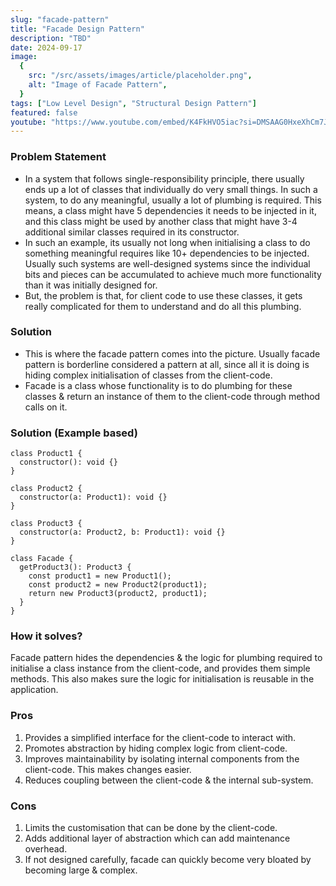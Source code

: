 ```yaml
---
slug: "facade-pattern"
title: "Facade Design Pattern"
description: "TBD"
date: 2024-09-17
image:
  {
    src: "/src/assets/images/article/placeholder.png",
    alt: "Image of Facade Pattern",
  }
tags: ["Low Level Design", "Structural Design Pattern"]
featured: false
youtube: "https://www.youtube.com/embed/K4FkHVO5iac?si=DMSAAG0HxeXhCm7J"
---
```


### Problem Statement

- In a system that follows single-responsibility principle, there usually ends up a lot of classes that individually do very small things. In such a system, to do any meaningful, usually a lot of plumbing is required. This means, a class might have 5 dependencies it needs to be injected in it, and this class might be used by another class that might have 3-4 additional similar classes required in its constructor.
- In such an example, its usually not long when initialising a class to do something meaningful requires like 10+ dependencies to be injected. Usually such systems are well-designed systems since the individual bits and pieces can be accumulated to achieve much more functionality than it was initially designed for.
- But, the problem is that, for client code to use these classes, it gets really complicated for them to understand and do all this plumbing.

### Solution

- This is where the facade pattern comes into the picture. Usually facade pattern is borderline considered a pattern at all, since all it is doing is hiding complex initialisation of classes from the client-code.
- Facade is a class whose functionality is to do plumbing for these classes & return an instance of them to the client-code through method calls on it.

### Solution (Example based)

```tsx
class Product1 {
  constructor(): void {}
}

class Product2 {
  constructor(a: Product1): void {}
}

class Product3 {
  constructor(a: Product2, b: Product1): void {}
}

class Facade {
  getProduct3(): Product3 {
    const product1 = new Product1();
    const product2 = new Product2(product1);
    return new Product3(product2, product1);
  }
}
```

### How it solves?

Facade pattern hides the dependencies & the logic for plumbing required to initialise a class instance from the client-code, and provides them simple methods. This also makes sure the logic for initialisation is reusable in the application.

### Pros

1. Provides a simplified interface for the client-code to interact with.
2. Promotes abstraction by hiding complex logic from client-code.
3. Improves maintainability by isolating internal components from the client-code. This makes changes easier.
4. Reduces coupling between the client-code & the internal sub-system.

### Cons

1. Limits the customisation that can be done by the client-code.
2. Adds additional layer of abstraction which can add maintenance overhead.
3. If not designed carefully, facade can quickly become very bloated by becoming large & complex.
